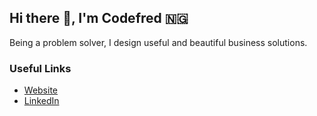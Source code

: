 ## Hi there 👋, I'm Codefred 🇳🇬

Being a problem solver, I design useful and beautiful business solutions.

### Useful Links

<ul>
  <li><a href="https://www.codefred.me">Website</a></li>
  
  <li><a href="https://www.linkedin.com/in/alfredemmanuelinyang/">LinkedIn</a></li>
</ul>

